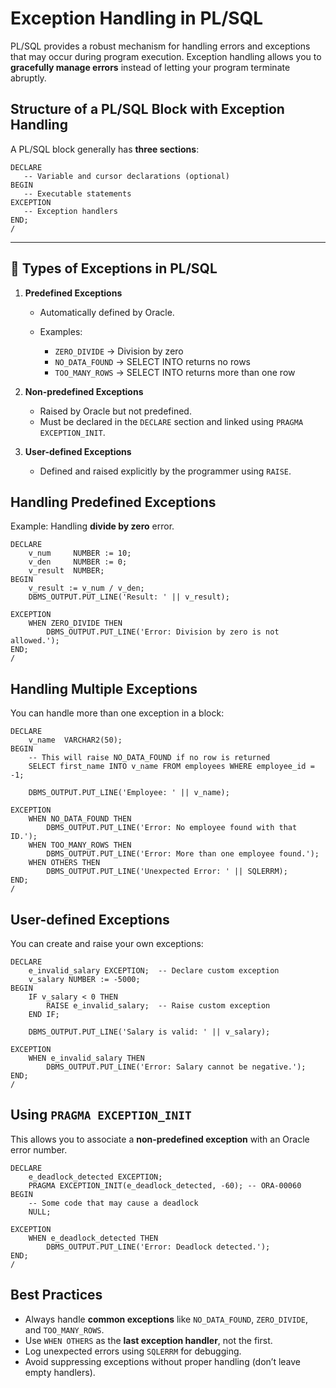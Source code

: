 # Exception Handling in PL/SQL 

PL/SQL provides a robust mechanism for handling errors and exceptions that may occur during program execution. Exception handling allows you to **gracefully manage errors** instead of letting your program terminate abruptly.


## Structure of a PL/SQL Block with Exception Handling

A PL/SQL block generally has **three sections**:

```plsql
DECLARE
   -- Variable and cursor declarations (optional)
BEGIN
   -- Executable statements
EXCEPTION
   -- Exception handlers
END;
/
```

---

## 🔹 Types of Exceptions in PL/SQL

1. **Predefined Exceptions**

   * Automatically defined by Oracle.
   * Examples:

     * `ZERO_DIVIDE` → Division by zero
     * `NO_DATA_FOUND` → SELECT INTO returns no rows
     * `TOO_MANY_ROWS` → SELECT INTO returns more than one row

2. **Non-predefined Exceptions**

   * Raised by Oracle but not predefined.
   * Must be declared in the `DECLARE` section and linked using `PRAGMA EXCEPTION_INIT`.

3. **User-defined Exceptions**

   * Defined and raised explicitly by the programmer using `RAISE`.

## Handling Predefined Exceptions

Example: Handling **divide by zero** error.

```plsql
DECLARE
    v_num     NUMBER := 10;
    v_den     NUMBER := 0;
    v_result  NUMBER;
BEGIN
    v_result := v_num / v_den;
    DBMS_OUTPUT.PUT_LINE('Result: ' || v_result);

EXCEPTION
    WHEN ZERO_DIVIDE THEN
        DBMS_OUTPUT.PUT_LINE('Error: Division by zero is not allowed.');
END;
/
```

## Handling Multiple Exceptions

You can handle more than one exception in a block:

```plsql
DECLARE
    v_name  VARCHAR2(50);
BEGIN
    -- This will raise NO_DATA_FOUND if no row is returned
    SELECT first_name INTO v_name FROM employees WHERE employee_id = -1;

    DBMS_OUTPUT.PUT_LINE('Employee: ' || v_name);

EXCEPTION
    WHEN NO_DATA_FOUND THEN
        DBMS_OUTPUT.PUT_LINE('Error: No employee found with that ID.');
    WHEN TOO_MANY_ROWS THEN
        DBMS_OUTPUT.PUT_LINE('Error: More than one employee found.');
    WHEN OTHERS THEN
        DBMS_OUTPUT.PUT_LINE('Unexpected Error: ' || SQLERRM);
END;
/
```

## User-defined Exceptions

You can create and raise your own exceptions:

```plsql
DECLARE
    e_invalid_salary EXCEPTION;  -- Declare custom exception
    v_salary NUMBER := -5000;
BEGIN
    IF v_salary < 0 THEN
        RAISE e_invalid_salary;  -- Raise custom exception
    END IF;

    DBMS_OUTPUT.PUT_LINE('Salary is valid: ' || v_salary);

EXCEPTION
    WHEN e_invalid_salary THEN
        DBMS_OUTPUT.PUT_LINE('Error: Salary cannot be negative.');
END;
/
```

##  Using `PRAGMA EXCEPTION_INIT`

This allows you to associate a **non-predefined exception** with an Oracle error number.

```plsql
DECLARE
    e_deadlock_detected EXCEPTION;
    PRAGMA EXCEPTION_INIT(e_deadlock_detected, -60); -- ORA-00060
BEGIN
    -- Some code that may cause a deadlock
    NULL;

EXCEPTION
    WHEN e_deadlock_detected THEN
        DBMS_OUTPUT.PUT_LINE('Error: Deadlock detected.');
END;
/
```

## Best Practices

* Always handle **common exceptions** like `NO_DATA_FOUND`, `ZERO_DIVIDE`, and `TOO_MANY_ROWS`.
* Use `WHEN OTHERS` as the **last exception handler**, not the first.
* Log unexpected errors using `SQLERRM` for debugging.
* Avoid suppressing exceptions without proper handling (don’t leave empty handlers).
